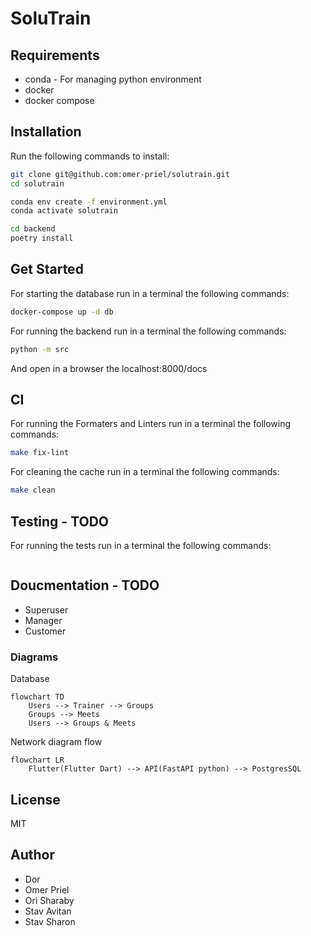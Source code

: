 # SoluTrain

## Requirements

* conda - For managing python environment
* docker
* docker compose

## Installation

Run the following commands to install:

```bash
git clone git@github.com:omer-priel/solutrain.git
cd solutrain

conda env create -f environment.yml
conda activate solutrain

cd backend
poetry install
```

## Get Started

For starting the database run in a terminal the following commands:

```bash
docker-compose up -d db
```

For running the backend run in a terminal the following commands:

```bash
python -m src
```

And open in a browser the localhost:8000/docs

## CI

For running the Formaters and Linters run in a terminal the following commands:

```bash
make fix-lint
```

For cleaning the cache run in a terminal the following commands:

```bash
make clean
```

## Testing - TODO

For running the tests run in a terminal the following commands:

```bash
```

## Doucmentation - TODO 

* Superuser
* Manager
* Customer

### Diagrams

Database

```mermaid
flowchart TD
    Users --> Trainer --> Groups
    Groups --> Meets
    Users --> Groups & Meets
```

Network diagram flow

```mermaid
flowchart LR
    Flutter(Flutter Dart) --> API(FastAPI python) --> PostgresSQL
```

## License

MIT

## Author

* Dor
* Omer Priel
* Ori Sharaby
* Stav Avitan
* Stav Sharon
